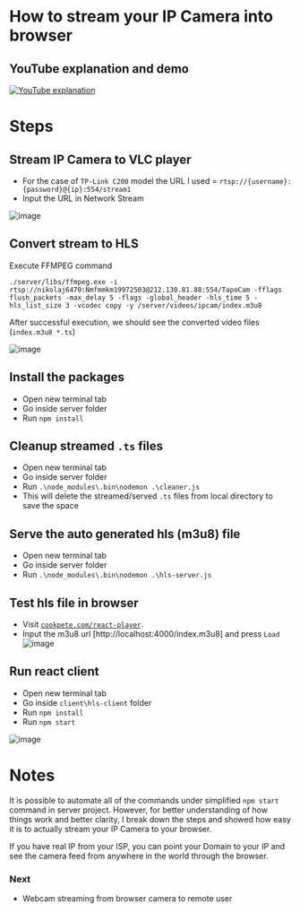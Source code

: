# How to stream your IP Camera into browser

## YouTube explanation and demo

[![YouTube explanation](https://img.youtube.com/vi/Acmng0FHHqI/0.jpg)](https://www.youtube.com/watch?v=Acmng0FHHqI)

# Steps

## Stream IP Camera to VLC player
- For the case of `TP-Link C200` model the URL I used = `rtsp://{username}:{password}@{ip}:554/stream1`
- Input the URL in Network Stream

![image](https://user-images.githubusercontent.com/497812/118369633-ac1ad300-b5d6-11eb-85a2-6367b4b929ca.png)


## Convert stream to HLS
Execute FFMPEG command

`./server/libs/ffmpeg.exe -i rtsp://nikolaj6470:Nmfmmkm19972503@212.130.81.88:554/TapoCam -fflags flush_packets -max_delay 5 -flags -global_header -hls_time 5 -hls_list_size 3 -vcodec copy -y /server/videos/ipcam/index.m3u8`

After successful execution, we should see the converted video files (`index.m3u8 *.ts`)

![image](https://user-images.githubusercontent.com/497812/118370441-4c262b80-b5da-11eb-97bb-4d5909f00b83.png)



## Install the packages 
- Open new terminal tab
- Go inside server folder
- Run `npm install`

## Cleanup streamed `.ts` files
- Open new terminal tab
- Go inside server folder
- Run `.\node_modules\.bin\nodemon .\cleaner.js`
- This will delete the streamed/served `.ts` files from local directory to save the space

## Serve the auto generated hls (m3u8) file
- Open new terminal tab
- Go inside server folder
- Run  `.\node_modules\.bin\nodemon .\hls-server.js`

## Test hls file in browser
- Visit [`cookpete.com/react-player`](https://cookpete.com/react-player).
- Input the m3u8 url [http://localhost:4000/index.m3u8] and press `Load` 
![image](https://user-images.githubusercontent.com/497812/118370576-d2427200-b5da-11eb-83b1-dd49a0c5de43.png)


## Run react client
- Open new terminal tab
- Go inside `client\hls-client` folder
- Run `npm install`
- Run `npm start`

![image](https://user-images.githubusercontent.com/497812/118370619-087ff180-b5db-11eb-94da-19ce190a87f6.png)


# Notes
It is possible to automate all of the commands under simplified `npm start` command in server project. However, for better understanding of how things work and better clarity, I break down the steps and showed how easy it is to actually stream your IP Camera to your browser. 

If you have real IP from your ISP, you can point your Domain to your IP and see the camera feed from anywhere in the world through the browser. 

### Next
 - Webcam streaming from browser camera to remote user
